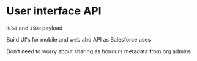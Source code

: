 # User interface API

`REST` and `JSON` payload

Build UI's for mobile and web abd API as Salesforce uses

Don't need to worry about sharing as honours metadata from org admins
